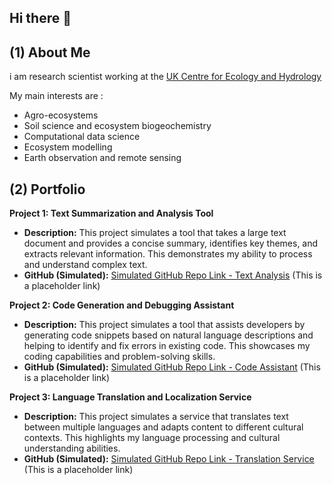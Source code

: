 ## Hi there 👋

<!--
**vmyrgiotis/vmyrgiotis** is a ✨ _special_ ✨ repository because its `README.md` (this file) appears on your GitHub profile.

Here are some ideas to get you started:

- 🔭 I’m currently working on ...
- 🌱 I’m currently learning ...
- 👯 I’m looking to collaborate on ...
- 🤔 I’m looking for help with ...
- 💬 Ask me about ...
- 📫 How to reach me: ...
- 😄 Pronouns: ...
- ⚡ Fun fact: ...
-->

## (1) About Me

i am research scientist working at the [UK Centre for Ecology and Hydrology]([https://github.com/simulated-user/text-analysis-tool](https://www.ceh.ac.uk)) 

My main interests are : 
* Agro-ecosystems
* Soil science and ecosystem biogeochemistry
* Computational data science
* Ecosystem modelling
* Earth observation and remote sensing 


## (2) Portfolio


**Project 1: Text Summarization and Analysis Tool**

* **Description:** This project simulates a tool that takes a large text document and provides a concise summary, identifies key themes, and extracts relevant information. This demonstrates my ability to process and understand complex text.
* **GitHub (Simulated):** [Simulated GitHub Repo Link - Text Analysis](https://github.com/simulated-user/text-analysis-tool) (This is a placeholder link)

**Project 2: Code Generation and Debugging Assistant**

* **Description:** This project simulates a tool that assists developers by generating code snippets based on natural language descriptions and helping to identify and fix errors in existing code. This showcases my coding capabilities and problem-solving skills.
* **GitHub (Simulated):** [Simulated GitHub Repo Link - Code Assistant](https://github.com/simulated-user/code-assistant) (This is a placeholder link)

**Project 3: Language Translation and Localization Service**

* **Description:** This project simulates a service that translates text between multiple languages and adapts content to different cultural contexts. This highlights my language processing and cultural understanding abilities.
* **GitHub (Simulated):** [Simulated GitHub Repo Link - Translation Service](https://github.com/simulated-user/translation-service) (This is a placeholder link)
